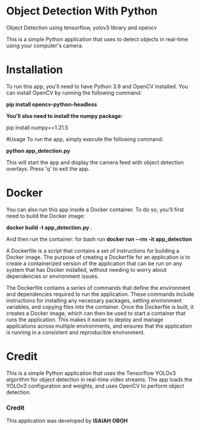 # Object Detection With Python

Object Detection using tensorflow, yolov3 library and opencv

This is a simple Python application that uses to detect objects in real-time using your computer's camera.


# Installation
To run this app, you'll need to have Python 3.9 and OpenCV installed. You can install OpenCV by running the following command:

**pip install opencv-python-headless**


**You'll also need to install the numpy package:**

pip install numpy==1.21.5


#Usage
To run the app, simply execute the following command:

 **python app_detection.py**

 This will start the app and display the camera feed with object detection overlays. Press 'q' to exit the app.


# Docker
You can also run this app inside a Docker container. To do so, you'll first need to build the Docker image:


**docker build -t app_detection.py .**


And then run the container:
for bash run
**docker run --rm -it app_detection**



A Dockerfile is a script that contains a set of instructions for building a Docker image. The purpose of creating a Dockerfile for an application is to create a containerized version of the application that can be run on any system that has Docker installed, without needing to worry about dependencies or environment issues.

The Dockerfile contains a series of commands that define the environment and dependencies required to run the application. These commands include instructions for installing any necessary packages, setting environment variables, and copying files into the container. Once the Dockerfile is built, it creates a Docker image, which can then be used to start a container that runs the application. This makes it easier to deploy and manage applications across multiple environments, and ensures that the application is running in a consistent and reproducible environment.



# Credit


This is a simple Python application that uses the Tensorflow YOLOv3 algorithm for object detection in real-time video streams. The app loads the YOLOv3 configuration and weights, and uses OpenCV to perform object detection.

### Credit

This application was developed by **ISAIAH OBOH**





